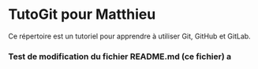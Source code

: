 # TutoGit pour Matthieu

Ce répertoire est un tutoriel pour apprendre à utiliser Git, GitHub et GitLab.

### Test de modification du fichier README.md (ce fichier) a
